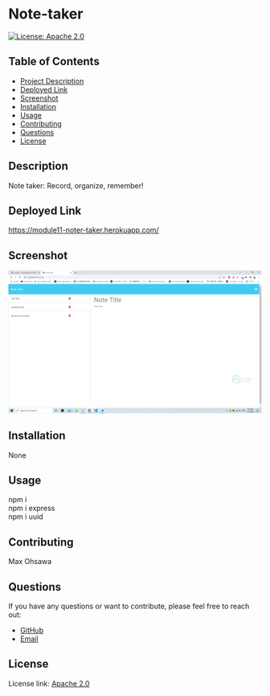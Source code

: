 
# Note-taker

[![License: Apache 2.0](https://img.shields.io/badge/License-Apache_2.0-blue.svg)](https://www.apache.org/licenses/LICENSE-2.0)

## Table of Contents
- [Project Description](#description)
- [Deployed Link](#deployed-link)
- [Screenshot](#screenshot)
- [Installation](#installation)
- [Usage](#usage)
- [Contributing](#contributing)
- [Questions](#questions)
- [License](#license)

## Description
Note taker: Record, organize, remember!

## Deployed Link
https://module11-noter-taker.herokuapp.com/

## Screenshot
![App Screenshot](https://github.com/Alien-oyi/module11-Note-Taker/blob/main/imgs/Screenshot%20(166).png?raw=true)

## Installation
None

## Usage
npm i <br /> npm i express <br />npm i uuid

## Contributing
Max Ohsawa

## Questions
If you have any questions or want to contribute, please feel free to reach out:

- [GitHub](https://github.com/Alien-oyi)
- [Email](mailto:daijinmin78@gmail.com)

## License
License link: [Apache 2.0](https://choosealicense.com/licenses/apache-2.0/)
